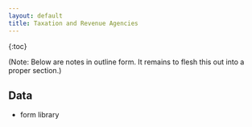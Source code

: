 ```yaml
---
layout: default
title: Taxation and Revenue Agencies
---
```


{:toc}

(Note: Below are notes in outline form. It remains to flesh this out into a proper section.)

## Data

* form library
